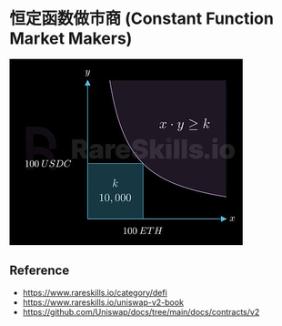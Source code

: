 # 恒定函数做市商 (Constant Function Market Makers)
![](images/xy-k.jpg)

## Reference
- https://www.rareskills.io/category/defi
- https://www.rareskills.io/uniswap-v2-book
- https://github.com/Uniswap/docs/tree/main/docs/contracts/v2